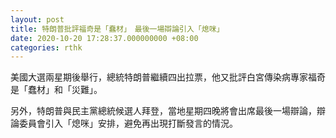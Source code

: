 ```yaml
---
layout: post
title: 特朗普批評福奇是「蠢材」　最後一場辯論引入「熄咪」
date: 2020-10-20 17:28:37.000000000 +08:00
categories: rthk
---
```


美國大選兩星期後舉行，總統特朗普繼續四出拉票，他又批評白宮傳染病專家福奇是「蠢材」和「災難」。

另外，特朗普與民主黨總統候選人拜登，當地星期四晚將會出席最後一場辯論，辯論委員會引入「熄咪」安排，避免再出現打斷發言的情況。
